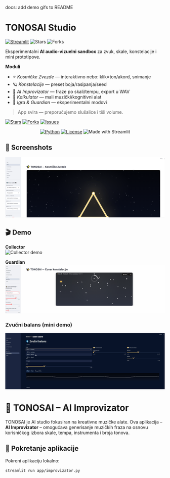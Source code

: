 docs: add demo gifs to README
# TONOSAI Studio

[![Streamlit](https://img.shields.io/badge/Live%20App-tonosai.streamlit.app-ff4b4b?logo=streamlit&logoColor=white)](https://tonosai.streamlit.app)
![Stars](https://img.shields.io/github/stars/jazzienmonk369/TONOSAI?style=social)
![Forks](https://img.shields.io/github/forks/jazzienmonk369/TONOSAI?style=social)

Eksperimentalni **AI audio-vizuelni sandbox** za zvuk, skale, konstelacije i mini prototipove.

**Moduli**
- ⭐ *Kosmičke Zvezde* — interaktivno nebo: klik=ton/akord, snimanje
- 🪐 *Konstelacije* — preset boja/rasipanja/seed
- 🎹 *AI Improvizator* — fraze po skali/tempu, export u WAV
- 🧮 *Kalkulator* — mali muzički/kognitivni alat
- 👾 *Igra & Guardian* — eksperimentalni modovi

> App svira — preporučujemo slušalice i tiši volume.

[![Stars](https://img.shields.io/github/stars/jazzienmonk369/TONOSAI?style=social)](https://github.com/jazzienmonk369/TONOSAI)
[![Forks](https://img.shields.io/github/forks/jazzienmonk369/TONOSAI?style=social)](https://github.com/jazzienmonk369/TONOSAI/fork)
[![Issues](https://img.shields.io/github/issues/jazzienmonk369/TONOSAI)](https://github.com/jazzienmonk369/TONOSAI/issues)

<p align="center">
  <a href="https://python.org"><img alt="Python" src="https://img.shields.io/badge/Python-3.10%2B-blue.svg"></a>
  <a href="LICENSE.md"><img alt="License" src="https://img.shields.io/badge/License-MIT-green.svg"></a>
  <img alt="Made with Streamlit" src="https://img.shields.io/badge/Made%20with-Streamlit-ff4b4b.svg">
</p>

## 📸 Screenshots
![Kosmičke Zvezde — screenshot](docs/screen_stars.png)

## 🎬 Demo

**Collector**  
![Collector demo](docs/demo_collector.gif)

**Guardian**  
![Guardian demo](docs/demo_guardian.gif)

### Zvučni balans (mini demo)
![Zvučni balans](docs/gifs/zvucni_balans.gif)





# 🎵 TONOSAI – AI Improvizator

TONOSAI je AI studio fokusiran na kreativne muzičke alate. Ova aplikacija – **AI Improvizator** – omogućava generisanje muzičkih fraza na osnovu korisničkog izbora skale, tempa, instrumenta i broja tonova.

## 🚀 Pokretanje aplikacije

Pokreni aplikaciju lokalno:

```bash
streamlit run app/improvizator.py
